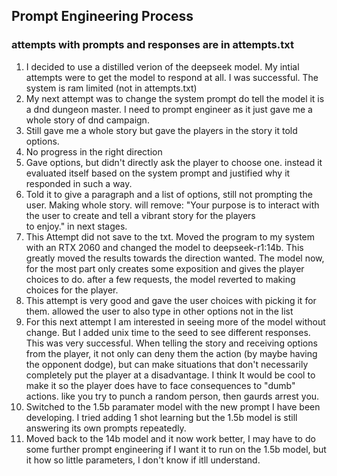 ## Prompt Engineering Process

### attempts with prompts and responses are in attempts.txt

1. I decided to use a distilled verion of the deepseek model. My intial attempts were to get the model to respond at all. I was successful. The system is ram limited (not in attempts.txt)
2. My next attempt was to change the system prompt do tell the model it is a dnd dungeon master. I need to prompt engineer as it just gave me a whole story of dnd campaign.
3. Still gave me a whole story but gave the players in the story it told options.
4. No progress in the right direction
5. Gave options, but didn't directly ask the player to choose one. instead it evaluated itself based on the system prompt and justified why it responded in such a way.
6. Told it to give a paragraph and a list of options, still not prompting the user. Making whole story. will remove: "Your purpose is to interact with the user to create and tell a vibrant story for the players \
   to enjoy." in next stages.
7. This Attempt did not save to the txt. Moved the program to my system with an RTX 2060 and changed the model to deepseek-r1:14b. This greatly moved the results towards the direction wanted. The model now, for the most part only creates some exposition and gives the player choices to do. after a few requests, the model reverted to making choices for the player.
8. This attempt is very good and gave the user choices with picking it for them. allowed the user to also type in other options not in the list
9. For this next attempt I am interested in seeing more of the model without change. But I added unix time to the seed to see different responses. This was very successful. When telling the story and receiving options from the player, it not only can deny them the action (by maybe having the opponent dodge), but can make situations that don't necessarily completely put the player at a disadvantage. I think It would be cool to make it so the player does have to face consequences to "dumb" actions. like you try to punch a random person, then gaurds arrest you.
10. Switched to the 1.5b paramater model with the new prompt I have been developing. I tried adding 1 shot learning but the 1.5b model is still answering its own prompts repeatedly.
11. Moved back to the 14b model and it now work better, I may have to do some further prompt engineering if I want it to run on the 1.5b model, but it how so little parameters, I don't know if itll understand.